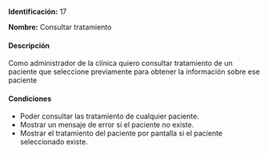 **Identificación:** 17 

**Nombre:** Consultar tratamiento

#### Descripción

Como administrador de la clínica quiero consultar tratamiento de un paciente que seleccione previamente para obtener la información sobre ese paciente

#### Condiciones

* Poder consultar las tratamiento de cualquier paciente.
* Mostrar un mensaje de error si el paciente no existe.
* Mostrar el tratamiento del paciente por pantalla si el paciente seleccionado existe.
